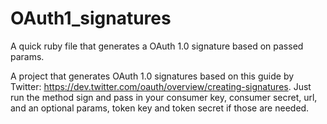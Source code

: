 # OAuth1_signatures
A quick ruby file that generates a OAuth 1.0 signature based on passed params. 

A project that generates OAuth 1.0 signatures based on this guide by Twitter: https://dev.twitter.com/oauth/overview/creating-signatures.
Just run the method sign and pass in your consumer key, consumer secret, url, and an optional params, token key and token secret if those are needed.
